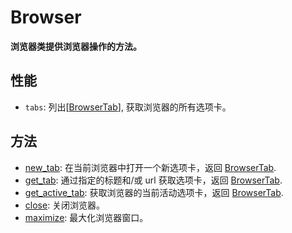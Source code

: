 # Browser

**浏览器类提供浏览器操作的方法。**

## 性能
- `tabs`: 列出[[BrowserTab](./browsertab/browsertab.md)], 获取浏览器的所有选项卡。

## 方法
- [new_tab](./new_tab.md): 在当前浏览器中打开一个新选项卡，返回 [BrowserTab](./browsertab/browsertab.md).  
- [get_tab](./get_tab.md): 通过指定的标题和/或 url 获取选项卡，返回 [BrowserTab](./browsertab/browsertab.md).  
- [get_active_tab](./get_active_tab.md): 获取浏览器的当前活动选项卡，返回 [BrowserTab](./browsertab/browsertab.md).  
- [close](./close.md): 关闭浏览器。
- [maximize](./maximize.md): 最大化浏览器窗口。